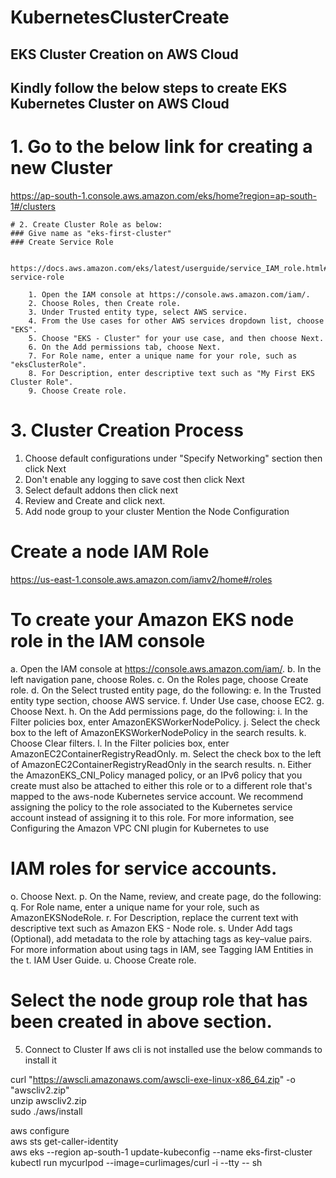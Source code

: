 # KubernetesClusterCreate

## EKS Cluster Creation on AWS Cloud
## Kindly follow the below steps to create EKS Kubernetes Cluster on AWS Cloud

# 1. Go to the below link for creating a new Cluster
https://ap-south-1.console.aws.amazon.com/eks/home?region=ap-south-1#/clusters
```
# 2. Create Cluster Role as below:
### Give name as "eks-first-cluster"
### Create Service Role
 
 https://docs.aws.amazon.com/eks/latest/userguide/service_IAM_role.html#create-service-role
  
    1. Open the IAM console at https://console.aws.amazon.com/iam/.
    2. Choose Roles, then Create role.
    3. Under Trusted entity type, select AWS service.
    4. From the Use cases for other AWS services dropdown list, choose "EKS".
    5. Choose "EKS - Cluster" for your use case, and then choose Next.
    6. On the Add permissions tab, choose Next.
    7. For Role name, enter a unique name for your role, such as "eksClusterRole".
    8. For Description, enter descriptive text such as "My First EKS Cluster Role".
    9. Choose Create role.
   ``` 
# 3. Cluster Creation Process
1. Choose default configurations under "Specify Networking" section then click Next
2. Don't enable any logging to save cost then click Next
3. Select default addons then click next
4. Review and Create and click next.
4. Add node group to your cluster
Mention the Node Configuration

# Create a node IAM Role
https://us-east-1.console.aws.amazon.com/iamv2/home#/roles

# To create your Amazon EKS node role in the IAM console
a. Open the IAM console at https://console.aws.amazon.com/iam/.
b. In the left navigation pane, choose Roles.
c. On the Roles page, choose Create role.
d. On the Select trusted entity page, do the following:
e. In the Trusted entity type section, choose AWS service.
f. Under Use case, choose EC2.
g. Choose Next.
h. On the Add permissions page, do the following:
i. In the Filter policies box, enter AmazonEKSWorkerNodePolicy.
j. Select the check box to the left of AmazonEKSWorkerNodePolicy in the search results.
k. Choose Clear filters.
l. In the Filter policies box, enter AmazonEC2ContainerRegistryReadOnly.
m. Select the check box to the left of AmazonEC2ContainerRegistryReadOnly in the search results.
n. Either the AmazonEKS_CNI_Policy managed policy, or an IPv6 policy that you create must also be attached to either this role or to a different role that's mapped to the aws-node Kubernetes service account. We recommend assigning the policy to the role associated to the Kubernetes service account instead of assigning it to this role. For more information, see Configuring the Amazon VPC CNI plugin for Kubernetes to use 

# IAM roles for service accounts.
o. Choose Next.
p. On the Name, review, and create page, do the following:
q. For Role name, enter a unique name for your role, such as AmazonEKSNodeRole.
r. For Description, replace the current text with descriptive text such as Amazon EKS - Node role.
s. Under Add tags (Optional), add metadata to the role by attaching tags as key–value pairs. For more information about using tags in IAM, see Tagging IAM Entities in the t. IAM User Guide.
u. Choose Create role.

# Select the node group role that has been created in above section.

5. Connect to Cluster
If aws cli is not installed use the below commands to install it  

curl "https://awscli.amazonaws.com/awscli-exe-linux-x86_64.zip" -o "awscliv2.zip"  
unzip awscliv2.zip  
sudo ./aws/install  

aws configure  
aws sts get-caller-identity  
aws eks --region ap-south-1 update-kubeconfig --name eks-first-cluster  
kubectl run mycurlpod --image=curlimages/curl -i --tty -- sh  
